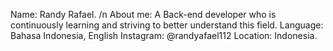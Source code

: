 Name: Randy Rafael. /n
About me: A Back-end developer who is continuously learning and striving to better understand this field.
Language: Bahasa Indonesia, English 
Instagram: @randyafael112
Location: Indonesia.

<!---
RanR112/RanR112 is a ✨ special ✨ repository because its `README.md` (this file) appears on your GitHub profile.
You can click the Preview link to take a look at your changes.
--->
